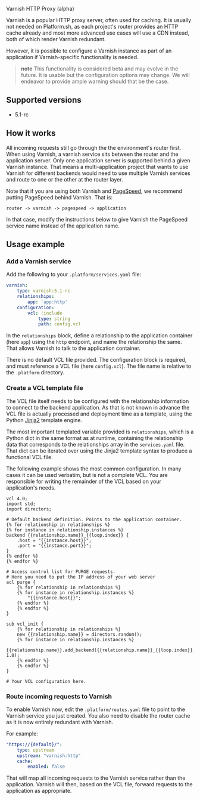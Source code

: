 Varnish HTTP Proxy (alpha)

Varnish is a popular HTTP proxy server, often used for caching.  It is usually not needed on Platform.sh, as each project's router provides an HTTP cache already and most more advanced use cases will use a CDN instead, both of which render Varnish redundant.

However, it is possible to configure a Varnish instance as part of an application if Varnish-specific functionality is needed.

> **note**
> This functionality is considered beta and may evolve in the future. It is usable but the configuration options may change.  We will endeavor to provide ample warning should that be the case.

## Supported versions

* 5.1-rc

## How it works

All incoming requests still go through the the environment's router first.  When using Varnish, a varnish service sits between the router and the application server.  Only one application server is supported behind a given Varnish instance.  That means a multi-application project that wants to use Varnish for different backends would need to use multiple Varnish services and route to one or the other at the router layer.

Note that if you are using both Varnish and [PageSpeed](/configuration/services/pagespeed.md), we recommend putting PageSpeed behind Varnish.  That is:

```text
router -> varnish -> pagespeed -> application
```

In that case, modify the instructions below to give Varnish the PageSpeed service name instead of the application name.

## Usage example

### Add a Varnish service

Add the following to your `.platform/services.yaml` file:

```yaml
varnish:
    type: varnish:5.1-rc
    relationships:
        app: 'app:http'
    configuration:
        vcl: !include
            type: string
            path: config.vcl
```

In the `relationships` block, define a relationship to the application container (here `app`) using the `http` endpoint, and name the relationship the same.  That allows Varnish to talk to the application container.

There is no default VCL file provided.  The configuration block is required, and must reference a VCL file (here `config.vcl`).  The file name is relative to the `.platform` directory.

### Create a VCL template file

The VCL file itself needs to be configured with the relationship information to connect to the backend application.  As that is not known in advance the VCL file is actually processed and deployment time as a template, using the Python [Jinja2](http://jinja.pocoo.org/docs/2.10/) template engine.  

The most important templated variable provided is `relationships`, which is a Python dict in the same format as at runtime, containing the relationship data that corresponds to the relationships array in the `services.yaml` file.  That dict can be iterated over using the Jinja2 template syntax to produce a functional VCL file.

The following example shows the most common configuration.  In many cases it can be used verbatim, but is not a complete VCL.  You are responsible for writing the remainder of the VCL based on your application's needs.

```text
vcl 4.0;
import std;
import directors;

# Default backend definition. Points to the application container.
{% for relationship in relationships %}
{% for instance in relationship.instances %}
backend {{relationship.name}}_{{loop.index}} {
    .host = "{{instance.host}}";
    .port = "{{instance.port}}";
}
{% endfor %}
{% endfor %}

# Access control list for PURGE requests.
# Here you need to put the IP address of your web server
acl purge {
    {% for relationship in relationships %}
    {% for instance in relationship.instances %}
        "{{instance.host}}";
    {% endfor %}
    {% endfor %}
}

sub vcl_init {
    {% for relationship in relationships %}
    new {{relationship.name}} = directors.random();
    {% for instance in relationship.instances %}
    {{relationship.name}}.add_backend({{relationship.name}}_{{loop.index}}, 1.0);
    {% endfor %}
    {% endfor %}
}

# Your VCL configuration here.
```

### Route incoming requests to Varnish

To enable Varnish now, edit the `.platform/routes.yaml` file to point to the Varnish service you just created.  You also need to disable the router cache as it is now entirely redundant with Varnish.

For example:

```yaml
"https://{default}/":
    type: upstream
    upstream: "varnish:http"
    cache: 
        enabled: false
```

That will map all incoming requests to the Varnish service rather than the application.  Varnish will then, based on the VCL file, forward requests to the application as appropriate.

